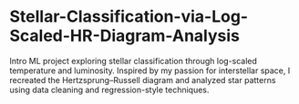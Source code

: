 # Stellar-Classification-via-Log-Scaled-HR-Diagram-Analysis
Intro ML project exploring stellar classification through log-scaled temperature and luminosity. Inspired by my passion for interstellar space, I recreated the Hertzsprung–Russell diagram and analyzed star patterns using data cleaning and regression-style techniques.
